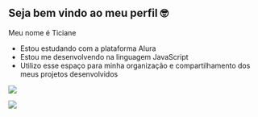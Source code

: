 ## Seja bem vindo ao meu perfil 🤓

Meu nome é Ticiane
- Estou estudando com a plataforma Alura
- Estou me desenvolvendo na linguagem JavaScript
- Utilizo esse espaço para minha organização e compartilhamento dos meus projetos desenvolvidos

![](https://media1.tenor.com/m/TTkKNgT1D3sAAAAd/gyro-gyro-zeppeli.gif)

![](https://media1.tenor.com/m/Ob8_ClbDEmEAAAAC/nerd-nerd-glasses.gif)
